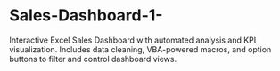 # Sales-Dashboard-1-
Interactive Excel Sales Dashboard with automated analysis and KPI visualization. Includes data cleaning, VBA-powered macros, and option buttons to filter and control dashboard views.

